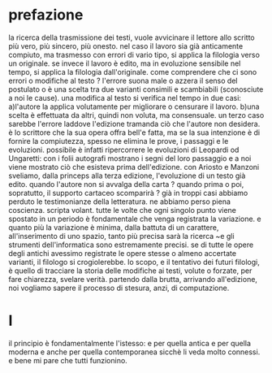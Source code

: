 # prefazione
la ricerca della trasmissione dei testi, vuole avvicinare il lettore allo scritto più vero, più sincero, più onesto.
nel caso il lavoro sia già anticamente compiuto, ma trasmesso con errori di vario tipo, si applica la filologia verso un originale.
se invece il lavoro è edito, ma in evoluzione sensibile nel tempo, si applica la filologia dall'originale.
come comprendere che ci sono errori o modifiche al testo ?
l'errore suona male o azzera il senso del postulato o è una scelta tra due varianti consimili e scambiabili (sconosciute a noi le cause).
una modifica al testo si verifica nel tempo in due casi:
a)l'autore la applica volutamente per migliorare o censurare il lavoro.
b)una scelta è effettuata da altri, quindi non voluta, ma consensuale.
un terzo caso sarebbe l'errore laddove l'edizione tramanda ciò che l'autore non desidera.
è lo scrittore che la sua opera offra bell'e fatta, ma se la sua intenzione è di fornire la compiutezza, spesso ne elimina le prove, i passaggi e le evoluzioni.
possibile è infatti ripercorrere le evoluzioni di Leopardi od Ungaretti:
con i folii autografi mostrano i segni del loro passaggio e a noi viene mostrato ciò che esisteva prima dell'edizione.
con Ariosto e Manzoni sveliamo, dalla princeps alla terza edizione, l'evoluzione di un testo già edito.
quando l'autore non si avvalga della carta ? quando prima o poi, sopratutto, il supporto cartaceo scomparirà ?
già in troppi casi abbiamo perduto le testimonianze della letteratura. ne abbiamo perso piena coscienza.
scripta volant.
tutte le volte che ogni singolo punto viene spostato in un periodo è fondamentale che venga registrata la variazione.
e quanto più la variazione è minima, dalla battuta di un carattere, all'inserimento di uno spazio, tanto più precisa sarà la ricerca
~e gli strumenti dell'informatica sono estremamente precisi.
se di tutte le opere degli antichi avessimo registrate le opere stesse o almeno accertate varianti, il filologo si crogiolerebbe.
lo scopo, e il tentativo dei futuri filologi, è quello di tracciare la storia delle modifiche ai testi, volute o forzate, per fare chiarezza, svelare verità.
partendo dalla brutta, arrivando all'edizione, noi vogliamo sapere il processo di stesura, anzi, di computazione.
# I
il principio è fondamentalmente l'istesso:
e per quella antica
e per quella moderna
e anche per quella contemporanea
sicchè li veda molto connessi.
e bene mi pare che tutti funzionino.
